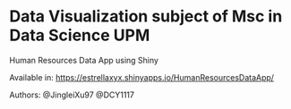 # Data Visualization subject of Msc in Data Science UPM

Human Resources Data App using Shiny

Available in: https://estrellaxyx.shinyapps.io/HumanResourcesDataApp/


Authors: 
@JingleiXu97
@DCY1117
